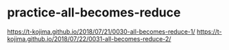 # practice-all-becomes-reduce

https://t-kojima.github.io/2018/07/21/0030-all-becomes-reduce-1/
https://t-kojima.github.io/2018/07/22/0031-all-becomes-reduce-2/